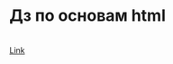 <main><h1>Дз по основам html</h1>
<br>
<a href="https://purplewywern.github.io/homework-3/">Link</a>
</main>
